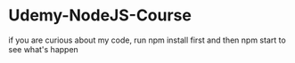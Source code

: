 # Udemy-NodeJS-Course

if you are curious about my code, run npm install first and then npm start to see what's happen
